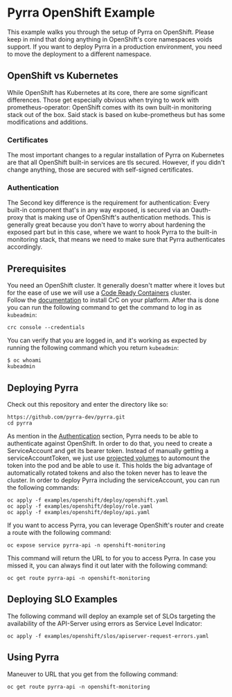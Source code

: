 # Pyrra OpenShift Example

This example walks you through the setup of Pyrra on OpenShift. Please keep 
in mind that doing anything in OpenShift's core namespaces voids support. If 
you want to deploy Pyrra in a production environment, you need to move the 
deployment to a different namespace.

## OpenShift vs Kubernetes
While OpenShift has Kubernetes at its core, there are some significant 
differences. Those get especially obvious when trying to work with 
prometheus-operator: OpenShift comes with its own built-in monitoring stack 
out of the box. Said stack is based on kube-prometheus but has some 
modifications and additions.

### Certificates
The most important changes to a regular installation of Pyrra on Kubernetes are 
that all OpenShift built-in services are tls secured. However, if you didn't 
change anything, those are secured with self-signed certificates.

### Authentication
The Second key difference is the requirement for authentication: Every 
built-in component that's in any way exposed, is secured via an Oauth-proxy 
that is making use of OpenShift's authentication methods. This is generally 
great because you don't have to worry about hardening the exposed part but 
in this case, where we want to hook Pyrra to the built-in monitoring stack, 
that means we need to make sure that Pyrra authenticates accordingly.

## Prerequisites

You need an OpenShift cluster. It generally doesn't matter where it loves 
but for the ease of use we will use a 
[Code Ready Containers](https://crc.dev/crc/) cluster.\
Follow the 
[documentation](https://crc.dev/crc/#installing-codeready-containers_gsg) to 
install CrC on your platform. After tha is done you can run the following 
command to get the command to log in as `kubeadmin`:

```shell
crc console --credentials
```

You can verify that you are logged in, and it's working as expected by 
running the following command which you return `kubeadmin`:

```shell
$ oc whoami
kubeadmin
```

## Deploying Pyrra

Check out this repository and enter the directory like so:

```shell
https://github.com/pyrra-dev/pyrra.git
cd pyrra 
```

As mention in the [Authentication](#authentication) section, Pyrra needs to 
be able to authenticate against OpenShift. In order to do that, you need to 
create a ServiceAccount and get its bearer token. Instead of manually 
getting a serviceAccountToken, we just use
[projected volumes](https://kubernetes.io/docs/concepts/storage/projected-volumes/#serviceaccounttoken)
to automount the token into the pod and be able to use it. This holds the 
big advantage of automatically rotated tokens and also the token never has 
to leave the cluster. In order to deploy Pyrra including the serviceAccount, 
you can run the following commands:

```shell
oc apply -f examples/openshift/deploy/openshift.yaml
oc apply -f examples/openshift/deploy/role.yaml
oc apply -f examples/openshift/deploy/api.yaml
```

If you want to access Pyrra, you can leverage OpenShift's router and create 
a route with the following command:

```shell
oc expose service pyrra-api -n openshift-monitoring
```

This command will return the URL to for you to access Pyrra. In case you 
missed it, you can always find it out later with the following command:

```shell
oc get route pyrra-api -n openshift-monitoring
```

## Deploying SLO Examples

The following command will deploy an example set of SLOs targeting the 
availability of the API-Server using errors as Service Level Indicator:

```shell
oc apply -f examples/openshift/slos/apiserver-request-errors.yaml
```

## Using Pyrra

Maneuver to URL that you get from the following command:

```shell
oc get route pyrra-api -n openshift-monitoring
```
